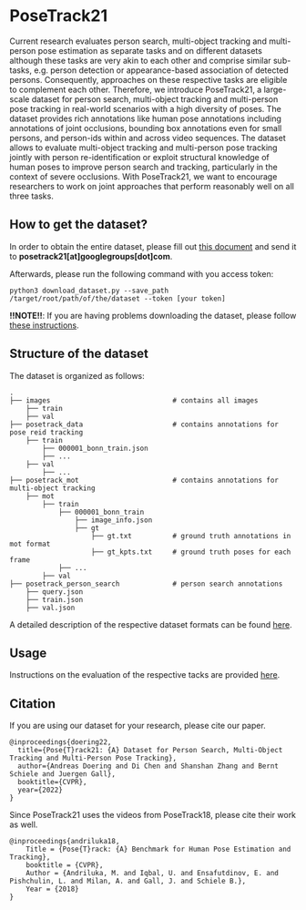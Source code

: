 # PoseTrack21
Current research evaluates person search, multi-object tracking and multi-person pose estimation as separate tasks and on different datasets although these tasks are very akin to each other and comprise similar sub-tasks, e.g. person detection or appearance-based association of detected persons. Consequently, approaches on these respective tasks are eligible to complement each other. Therefore, we introduce PoseTrack21, a large-scale dataset for person search, multi-object tracking and multi-person pose tracking in real-world scenarios with a high diversity of poses. The dataset provides rich annotations like human pose annotations including annotations of joint occlusions, bounding box annotations even for small persons, and person-ids within and across video sequences. The dataset allows to evaluate multi-object tracking and multi-person pose tracking jointly with person re-identification or exploit structural knowledge of human poses to improve person search and tracking, particularly in the context of severe occlusions. With PoseTrack21, we want to encourage researchers to work on joint approaches that perform reasonably well on all three tasks.        

## How to get the dataset?
In order to obtain the entire dataset, please fill out [this document](https://docs.google.com/document/d/1unxTYm2nVH1Qr7iYtgFzkzPbu042c1MLyZUP8Nb7-Fs/edit?usp=sharing) and send it to **posetrack21[at]googlegroups[dot]com**.

Afterwards, please run the following command with you access token:
```
python3 download_dataset.py --save_path /target/root/path/of/the/dataset --token [your token]
```

**!!NOTE!!**: If you are having problems downloading the dataset, please follow [these instructions](https://github.com/anDoer/PoseTrack21/blob/main/doc/how_to_download.md).

## Structure of the dataset 
The dataset is organized as follows: 

    .
    ├── images                              # contains all images  
        ├── train
        ├── val
    ├── posetrack_data                      # contains annotations for pose reid tracking
        ├── train
            ├── 000001_bonn_train.json
            ├── ...
        ├── val
            ├── ...
    ├── posetrack_mot                       # contains annotations for multi-object tracking 
        ├── mot
            ├── train
                ├── 000001_bonn_train
                    ├── image_info.json
                    ├── gt
                        ├── gt.txt          # ground truth annotations in mot format
                        ├── gt_kpts.txt     # ground truth poses for each frame
                ├── ...
            ├── val
    ├── posetrack_person_search             # person search annotations
        ├── query.json
        ├── train.json
        ├── val.json

A detailed description of the respective dataset formats can be found [here](doc/dataset_structure.md).

## Usage 
Instructions on the evaluation of the respective tacks are provided [here](eval/README.md).

## Citation 
If you are using our dataset for your research, please cite our paper.
```
@inproceedings{doering22,
  title={Pose{T}rack21: {A} Dataset for Person Search, Multi-Object Tracking and Multi-Person Pose Tracking},
  author={Andreas Doering and Di Chen and Shanshan Zhang and Bernt Schiele and Juergen Gall},
  booktitle={CVPR},
  year={2022}
}
```
Since PoseTrack21 uses the videos from PoseTrack18, please cite their work as well.
```
@inproceedings{andriluka18,
	Title = {Pose{T}rack: {A} Benchmark for Human Pose Estimation and Tracking},
	booktitle = {CVPR},
	Author = {Andriluka, M. and Iqbal, U. and Ensafutdinov, E. and Pishchulin, L. and Milan, A. and Gall, J. and Schiele B.},
	Year = {2018}
}	
```
